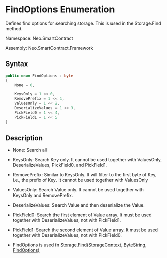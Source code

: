# FindOptions Enumeration

Defines find options for searching storage. This is used in the Storage.Find method.

Namespace: Neo.SmartContract

Assembly: Neo.SmartContract.Framework

## Syntax

```cs
public enum FindOptions : byte
{
    None = 0,

    KeysOnly = 1 << 0,
    RemovePrefix = 1 << 1,
    ValuesOnly = 1 << 2,
    DeserializeValues = 1 << 3,
    PickField0 = 1 << 4,
    PickField1 = 1 << 5
}
```

## Description

- None: Search all

- KeysOnly: Search Key only. It cannot be used together with ValuesOnly, DeserializeValues, PickField0, and PickField1.
- RemovePrefix: Similar to KeysOnly. It will filter to the first byte of Key, i.e., the prefix of Key. It cannot be used together with ValuesOnly
- ValuesOnly: Search Value only. It cannot be used together with KeysOnly and RemovePrefix.
- DeserializeValues: Search Value and then deserialize the Value.
- PickField0: Search the first element of Value array. It must be used together with DeserializeValues, not with PickField1.
- PickField1: Search the second element of Value array. It must be used together with DeserializeValues, not with PickField0.
- FindOptions is used in [Storage.Find(StorageContext, ByteString, FindOptions)](Storage/Find.md) 

